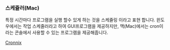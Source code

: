 ### 스케쥴러(Mac)

특정 시간마다 프로그램을 실행 할수 있게 하는 것을 스케쥴링 이라고 표현 합니다. 
윈도우에서는 작업 스케줄러라고 하여 GUI프로그램을 제공하지만,
맥(Mac)에서는 cron이라는 콘솔에서 사용할 수 있는 프로그램을 제공해줍니다.



[Cronnix](./src/Cronnix.3.0.2.app.zip)